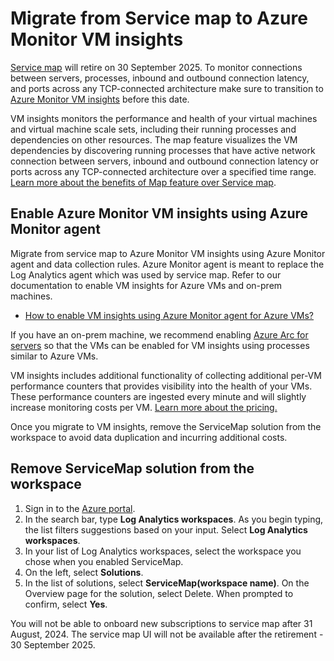 # Migrate from Service map to Azure Monitor VM insights

[Service map](https://docs.microsoft.com/en-us/azure/azure-monitor/vm/service-map) will retire on 30 September 2025. To monitor connections between servers, processes, inbound and outbound connection latency, and ports across any TCP-connected architecture make sure to transition to [Azure Monitor VM insights](https://docs.microsoft.com/en-us/azure/azure-monitor/vm/vminsights-overview) before this date.

VM insights monitors the performance and health of your virtual machines and virtual machine scale sets, including their running processes and dependencies on other resources. The map feature visualizes the VM dependencies by discovering running processes that have active network connection between servers, inbound and outbound connection latency or ports across any TCP-connected architecture over a specified time range. [Learn more about the benefits of Map feature over Service map](https://docs.microsoft.com/en-us/azure/azure-monitor/faq#how-is-vm-insights-map-feature-different-from-service-map-). 

## Enable Azure Monitor VM insights using Azure Monitor agent
Migrate from service map to Azure Monitor VM insights using Azure Monitor agent and data collection rules. Azure Monitor agent is meant to replace the Log Analytics agent which was used by service map. Refer to our documentation to enable VM insights for Azure VMs and on-prem machines.
- [How to enable VM insights using Azure Monitor agent for Azure VMs?](https://docs.microsoft.com/en-us/azure/azure-monitor/vm/vminsights-enable-overview#agents)

If you have an on-prem machine, we recommend enabling [Azure Arc for servers](https://docs.microsoft.com/en-us/azure/azure-arc/servers/overview) so that the VMs can be enabled for VM insights using processes similar to Azure VMs.

VM insights includes additional functionality of collecting additional per-VM performance counters that provides visibility into the health of your VMs. These performance counters are ingested every minute and will slightly increase monitoring costs per VM. [Learn more about the pricing.](https://docs.microsoft.com/en-us/azure/azure-monitor/vm/vminsights-overview#pricing)

Once you migrate to VM insights, remove the ServiceMap solution from the workspace to avoid data duplication and incurring additional costs.

## Remove ServiceMap solution from the workspace
1.	Sign in to the [Azure portal](https://portal.azure.com/).
1.	In the search bar, type **Log Analytics workspaces**. As you begin typing, the list filters suggestions based on your input. Select **Log Analytics workspaces**.
1.	In your list of Log Analytics workspaces, select the workspace you chose when you enabled ServiceMap.
1.	On the left, select **Solutions**.
1.	In the list of solutions, select **ServiceMap(workspace name)**. On the Overview page for the solution, select Delete. When prompted to confirm, select **Yes**.

You will not be able to onboard new subscriptions to service map after 31 August, 2024. The service map UI will not be available after the retirement - 30 September 2025.
